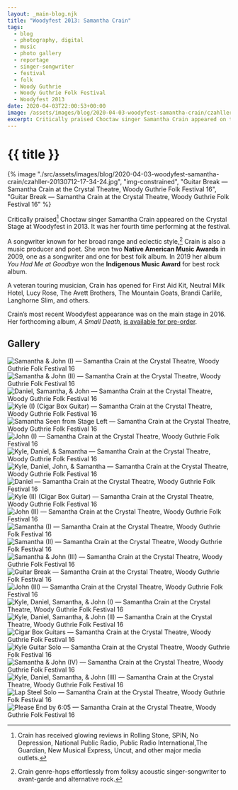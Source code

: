```yaml
---
layout: _main-blog.njk
title: "Woodyfest 2013: Samantha Crain"
tags: 
  - blog
  - photography, digital
  - music
  - photo gallery
  - reportage
  - singer-songwriter
  - festival
  - folk
  - Woody Guthrie
  - Woody Guthrie Folk Festival
  - Woodyfest 2013
date: 2020-04-03T22:00:53+00:00
image: /assets/images/blog/2020-04-03-woodyfest-samantha-crain/czahller-20130712-17-34-24.jpg
excerpt: Critically praised Choctaw singer Samantha Crain appeared on the Crystal Stage at Woodyfest in 2013. It was her fourth time performing at the festival.
---
```

<!-- markdownlint-disable MD025 -->
# {{ title }}

<!-- markdownlint-enable MD025 --><mpb-dialog-img>

{% image "./src/assets/images/blog/2020-04-03-woodyfest-samantha-crain/czahller-20130712-17-34-24.jpg", "img-constrained", "Guitar Break — Samantha Crain at the Crystal Theatre, Woody Guthrie Folk Festival 16", "Guitar Break — Samantha Crain at the Crystal Theatre, Woody Guthrie Folk Festival 16" %}</mpb-dialog-img>

Critically praised[^1] Choctaw singer <span class="h-card p-name">Samantha Crain</span> appeared on the Crystal Stage at Woodyfest in <time datetime="2013-07-12T17:00-5:00">2013</time>. It was her fourth time performing at the festival.

[^1]: Crain has received glowing reviews in <span class="h-card p-organization publication">Rolling Stone</span>, <span class="h-card p-organization publication">SPIN</span>, <span class="h-card p-organization publication">No Depression</span>, <span class="h-card p-organization publication">National Public Radio</span>, <span class="h-card p-organization publication">Public Radio International</span>,<span class="h-card p-organization publication">The Guardian</span>, <span class="h-card p-organization publication">New Musical Express</span>, <span class="h-card p-organization publication">Uncut</span>, and other major media outlets.

A songwriter known for her broad range and eclectic style,[^2] Crain is also a music producer and poet. She won two <strong>Native American Music Awards</strong> in <time datetime="2009">2009</time>, one as a songwriter and one for best folk album. In <time datetime="2019">2019</time> her album <cite>You Had Me at Goodbye</cite> won the <strong>Indigenous Music Award</strong> for best rock album.

[^2]: Crain genre-hops effortlessly from folksy acoustic singer-songwriter to avant-garde and alternative rock.

A veteran touring musician, Crain has opened for <span class="h-card p-organization">First Aid Kit</span>, <span class="h-card p-organization">Neutral Milk Hotel</span>, <span class="h-card p-name">Lucy Rose</span>, <span class="h-card p-organization">The Avett Brothers</span>, <span class="h-card p-organization">The Mountain Goats</span>, <span class="h-card p-name">Brandi Carlile</span>, <span class="h-card p-name">Langhorne Slim</span>, and others.

Crain’s most recent Woodyfest appearance was on the main stage in <time datetime="2016-07-15T20:00-5:00">2016</time>. Her forthcoming album, <cite>A Small Death</cite>, <a href="https://samantha-crain.lnk.to/ASmallDeath" target="_blank" rel="external noreferrer noopener">is available for pre-order</a>.

## Gallery

<mpb-dialog-gallery hint rel cols="8">
  
  ![Samantha & John (I) — Samantha Crain at the Crystal Theatre, Woody Guthrie Folk Festival 16](/assets/images/blog/2020-04-03-woodyfest-samantha-crain/czahller-20130712-17-18-14.jpg)
  ![Samantha & John (II) — Samantha Crain at the Crystal Theatre, Woody Guthrie Folk Festival 16](/assets/images/blog/2020-04-03-woodyfest-samantha-crain/czahller-20130712-17-19-09.jpg)
  ![Daniel, Samantha, & John — Samantha Crain at the Crystal Theatre, Woody Guthrie Folk Festival 16](/assets/images/blog/2020-04-03-woodyfest-samantha-crain/czahller-20130712-17-19-18.jpg)
  ![Kyle (I) (Cigar Box Guitar) — Samantha Crain at the Crystal Theatre, Woody Guthrie Folk Festival 16](/assets/images/blog/2020-04-03-woodyfest-samantha-crain/czahller-20130712-17-21-07.jpg)
  ![Samantha Seen from Stage Left — Samantha Crain at the Crystal Theatre, Woody Guthrie Folk Festival 16](/assets/images/blog/2020-04-03-woodyfest-samantha-crain/czahller-20130712-17-21-32.jpg)
  ![John (I) — Samantha Crain at the Crystal Theatre, Woody Guthrie Folk Festival 16](/assets/images/blog/2020-04-03-woodyfest-samantha-crain/czahller-20130712-17-21-44.jpg)
  ![Kyle, Daniel, & Samantha — Samantha Crain at the Crystal Theatre, Woody Guthrie Folk Festival 16](/assets/images/blog/2020-04-03-woodyfest-samantha-crain/czahller-20130712-17-22-12.jpg)
  ![Kyle, Daniel, John, & Samantha — Samantha Crain at the Crystal Theatre, Woody Guthrie Folk Festival 16](/assets/images/blog/2020-04-03-woodyfest-samantha-crain/czahller-20130712-17-26-39.jpg)
  ![Daniel — Samantha Crain at the Crystal Theatre, Woody Guthrie Folk Festival 16](/assets/images/blog/2020-04-03-woodyfest-samantha-crain/czahller-20130712-17-27-37.jpg)
  ![Kyle (II) (Cigar Box Guitar) — Samantha Crain at the Crystal Theatre, Woody Guthrie Folk Festival 16](/assets/images/blog/2020-04-03-woodyfest-samantha-crain/czahller-20130712-17-27-45.jpg)
  ![John (II) — Samantha Crain at the Crystal Theatre, Woody Guthrie Folk Festival 16](/assets/images/blog/2020-04-03-woodyfest-samantha-crain/czahller-20130712-17-28-00.jpg)
  ![Samantha (I) — Samantha Crain at the Crystal Theatre, Woody Guthrie Folk Festival 16](/assets/images/blog/2020-04-03-woodyfest-samantha-crain/czahller-20130712-17-29-34.jpg)
  ![Samantha (II) — Samantha Crain at the Crystal Theatre, Woody Guthrie Folk Festival 16](/assets/images/blog/2020-04-03-woodyfest-samantha-crain/czahller-20130712-17-30-07.jpg)
  ![Samantha & John (III) — Samantha Crain at the Crystal Theatre, Woody Guthrie Folk Festival 16](/assets/images/blog/2020-04-03-woodyfest-samantha-crain/czahller-20130712-17-31-19.jpg)
  ![Guitar Break — Samantha Crain at the Crystal Theatre, Woody Guthrie Folk Festival 16](/assets/images/blog/2020-04-03-woodyfest-samantha-crain/czahller-20130712-17-34-24.jpg)
  ![John (III) — Samantha Crain at the Crystal Theatre, Woody Guthrie Folk Festival 16](/assets/images/blog/2020-04-03-woodyfest-samantha-crain/czahller-20130712-17-34-37.jpg)
  ![Kyle, Daniel, Samantha, & John (I) — Samantha Crain at the Crystal Theatre, Woody Guthrie Folk Festival 16](/assets/images/blog/2020-04-03-woodyfest-samantha-crain/czahller-20130712-17-42-44.jpg)
  ![Kyle, Daniel, Samantha, & John (II) — Samantha Crain at the Crystal Theatre, Woody Guthrie Folk Festival 16](/assets/images/blog/2020-04-03-woodyfest-samantha-crain/czahller-20130712-17-42-45.jpg)
  ![Cigar Box Guitars — Samantha Crain at the Crystal Theatre, Woody Guthrie Folk Festival 16](/assets/images/blog/2020-04-03-woodyfest-samantha-crain/czahller-20130712-17-43-41.jpg)
  ![Kyle Guitar Solo — Samantha Crain at the Crystal Theatre, Woody Guthrie Folk Festival 16](/assets/images/blog/2020-04-03-woodyfest-samantha-crain/czahller-20130712-17-44-18.jpg)
  ![Samantha & John (IV) — Samantha Crain at the Crystal Theatre, Woody Guthrie Folk Festival 16](/assets/images/blog/2020-04-03-woodyfest-samantha-crain/czahller-20130712-17-49-44.jpg)
  ![Kyle, Daniel, Samantha, & John (III) — Samantha Crain at the Crystal Theatre, Woody Guthrie Folk Festival 16](/assets/images/blog/2020-04-03-woodyfest-samantha-crain/czahller-20130712-18-01-46.jpg)
  ![Lap Steel Solo — Samantha Crain at the Crystal Theatre, Woody Guthrie Folk Festival 16](/assets/images/blog/2020-04-03-woodyfest-samantha-crain/czahller-20130712-18-06-07.jpg)
  ![Please End by 6:05 — Samantha Crain at the Crystal Theatre, Woody Guthrie Folk Festival 16](/assets/images/blog/2020-04-03-woodyfest-samantha-crain/czahller-20130712-18-10-46.jpg)
</mpb-dialog-gallery>
